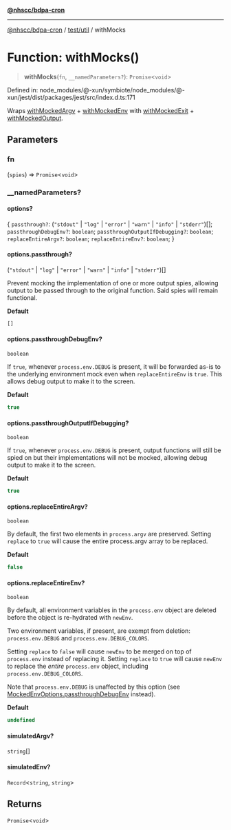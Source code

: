 [**@nhscc/bdpa-cron**](../../../README.md)

***

[@nhscc/bdpa-cron](../../../README.md) / [test/util](../README.md) / withMocks

# Function: withMocks()

> **withMocks**(`fn`, `__namedParameters?`): `Promise`\<`void`\>

Defined in: node\_modules/@-xun/symbiote/node\_modules/@-xun/jest/dist/packages/jest/src/index.d.ts:171

Wraps [withMockedArgv](withMockedArgv.md) + [withMockedEnv](withMockedEnv.md) with
[withMockedExit](withMockedExit.md) + [withMockedOutput](withMockedOutput.md).

## Parameters

### fn

(`spies`) => `Promise`\<`void`\>

### \_\_namedParameters?

#### options?

\{ `passthrough?`: (`"stdout"` \| `"log"` \| `"error"` \| `"warn"` \| `"info"` \| `"stderr"`)[]; `passthroughDebugEnv?`: `boolean`; `passthroughOutputIfDebugging?`: `boolean`; `replaceEntireArgv?`: `boolean`; `replaceEntireEnv?`: `boolean`; \}

#### options.passthrough?

(`"stdout"` \| `"log"` \| `"error"` \| `"warn"` \| `"info"` \| `"stderr"`)[]

Prevent mocking the implementation of one or more output spies, allowing
output to be passed through to the original function. Said spies will
remain functional.

**Default**

```ts
[]
```

#### options.passthroughDebugEnv?

`boolean`

If `true`, whenever `process.env.DEBUG` is present, it will be forwarded
as-is to the underlying environment mock even when `replaceEntireEnv` is
`true`. This allows debug output to make it to the screen.

**Default**

```ts
true
```

#### options.passthroughOutputIfDebugging?

`boolean`

If `true`, whenever `process.env.DEBUG` is present, output functions will
still be spied on but their implementations will not be mocked, allowing
debug output to make it to the screen.

**Default**

```ts
true
```

#### options.replaceEntireArgv?

`boolean`

By default, the first two elements in `process.argv` are preserved. Setting
`replace` to `true` will cause the entire process.argv array to be
replaced.

**Default**

```ts
false
```

#### options.replaceEntireEnv?

`boolean`

By default, all environment variables in the `process.env` object are
deleted before the object is re-hydrated with `newEnv`.

Two environment variables, if present, are exempt from deletion:
`process.env.DEBUG` and `process.env.DEBUG_COLORS`.

Setting `replace` to `false` will cause `newEnv` to be merged on top of
`process.env` instead of replacing it. Setting `replace` to `true` will
cause `newEnv` to replace the _entire_ `process.env` object, including
`process.env.DEBUG_COLORS`.

Note that `process.env.DEBUG` is unaffected by this option (see
[MockedEnvOptions.passthroughDebugEnv](../type-aliases/MockedEnvOptions.md#passthroughdebugenv) instead).

**Default**

```ts
undefined
```

#### simulatedArgv?

`string`[]

#### simulatedEnv?

`Record`\<`string`, `string`\>

## Returns

`Promise`\<`void`\>
